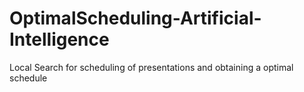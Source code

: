 # OptimalScheduling-Artificial-Intelligence
Local Search for scheduling of presentations and obtaining a optimal schedule
